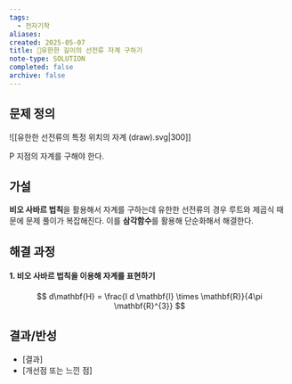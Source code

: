 ```yaml
---
tags:
  - 전자기학
aliases: 
created: 2025-05-07
title: 🔬유한한 길이의 선전류 자계 구하기
note-type: SOLUTION
completed: false
archive: false
---
```



## 문제 정의
![[유한한 선전류의 특정 위치의 자계  (draw).svg|300]]

P 지점의 자계를 구해야 한다.

## 가설
**비오 사바르 법칙**을 활용해서 자계를 구하는데 유한한 선전류의 경우 루트와 제곱식 때문에 문제 풀이가 복잡해진다. 이를 **삼각함수**를 활용해 단순화해서 해결한다.

## 해결 과정
#### 1. 비오 사바르 법칙을 이용해 자계를 표현하기

$$
d\mathbf{H} = \frac{I d \mathbf{l} \times \mathbf{R}}{4\pi \mathbf{R}^{3}}
$$



## 결과/반성
- [결과]
- [개선점 또는 느낀 점]
